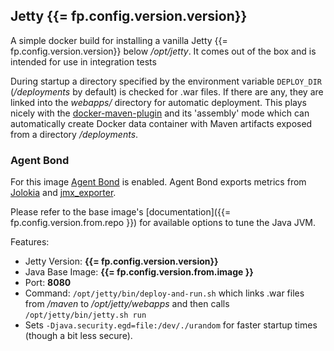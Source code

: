 ## Jetty {{= fp.config.version.version}}

A simple docker build for installing a vanilla Jetty {{= fp.config.version.version}} below */opt/jetty*. It comes out of the box and is intended for use in integration tests

During startup a directory specified by the environment variable `DEPLOY_DIR` (*/deployments* by default) is checked for .war files. If there are any, they are linked into the *webapps/* directory for automatic deployment. This plays nicely with the [docker-maven-plugin](https://github.com/fabric8io/docker-maven-plugin/) and its 'assembly' mode which can automatically create Docker data container with Maven artifacts exposed from a directory */deployments*.

### Agent Bond

For this image [Agent Bond](https://github.com/fabric8io/agent-bond) is enabled. Agent Bond exports metrics from [Jolokia](http://www.jolokia.org) and [jmx_exporter](https://github.com/prometheus/jmx_exporter).

Please refer to the base image's [documentation]({{= fp.config.version.from.repo }}) for available options to tune the Java JVM.

Features:

* Jetty Version: **{{= fp.config.version.version}}**
* Java Base Image: **{{= fp.config.version.from.image }}**
* Port: **8080**
* Command: `/opt/jetty/bin/deploy-and-run.sh` which links .war files from */maven* to */opt/jetty/webapps* and then calls `/opt/jetty/bin/jetty.sh run`
* Sets `-Djava.security.egd=file:/dev/./urandom` for faster startup times (though a bit less secure).
